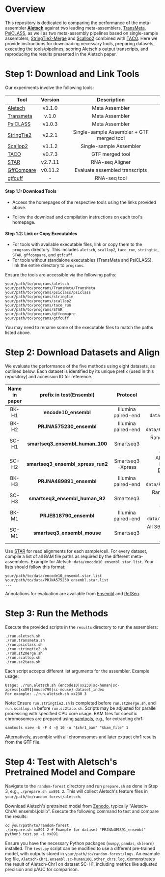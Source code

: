 # Overview

This repository is dedicated to comparing the performance of the meta-assembler [**Aletsch**](https://github.com/Shao-Group/aletsch) against two leading meta-assemblers, [TransMeta](https://github.com/yutingsdu/TransMeta), [PsiCLASS](https://github.com/splicebox/PsiCLASS), as well as two meta-assembly pipelines based on single-sample assemblers, [StringTie2-Merge](https://ccb.jhu.edu/software/stringtie/index.shtml) and [Scallop2](https://github.com/Shao-Group/scallop2) combined with [TACO](https://tacorna.github.io). Here we provide instructions for downloading necessary tools, preparing datasets, executing the tools/pipelines, scoring Aletsch's output transcripts, and reproducing the results presented in the Aletsch paper.

# Step 1: Download and Link Tools

Our experiments involve the following tools:

| Tool                                                         | Version |                Description                |
| ------------------------------------------------------------ | :-----: | :---------------------------------------: |
| [Aletsch](https://github.com/Shao-Group/aletsch)             | v1.1.0  |              Meta Assembler               |
| [Transmeta](https://github.com/yutingsdu/TransMeta)          |  v.1.0  |              Meta Assembler               |
| [PsiCLASS](https://github.com/splicebox/PsiCLASS)            | v1.0.3  |              Meta Assembler               |
| [StringTie2](https://ccb.jhu.edu/software/stringtie/index.shtml) | v2.2.1  | Single-sample Assembler + GTF merged tool |
| [Scallop2](https://github.com/Shao-Group/scallop2)           | v1.1.2  |          Single-sample Assembler          |
| [TACO](https://tacorna.github.io)                            | v0.7.3  |              GTF merged tool              |
| [STAR](https://github.com/alexdobin/STAR/tree/master)        | v2.7.11 |              RNA-seq Aligner              |
| [GffCompare](https://ccb.jhu.edu/software/stringtie/gffcompare.shtml#gffcompare_dl) | v0.11.2 |      Evaluate assembled transcripts       |
| [gtfcuff](https://github.com/Kingsford-Group/rnaseqtools)    |    -    |               RNA-seq tool                |

#### Step 1.1: Download Tools

* Access the homepages of the respective tools using the links provided above.

- Follow the download and compilation instructions on each tool's homepage.

#### Step 1.2: Link or Copy Executables

- For tools with available executable files, link or copy them to the `programs` directory. This includes `aletsch`, `scallop2`, `taco_run`, `stringtie`, `STAR`, `gffcompare`, and `gtfcuff`.
- For tools without standalone executables (TransMeta and PsiCLASS), link the entire directory to `programs`.

Ensure the tools are accessible via the following paths:

```
your/path/to/programs/aletsch
your/path/to/programs/TransMeta/TransMeta
your/path/to/programs/psiclass/psiclass
your/path/to/programs/stringtie
your/path/to/programs/scallop2
your/path/to/programs/taco_run
your/path/to/programs/STAR
your/path/to/programs/gffcomapre
your/path/to/programs/gtfcuff
```

You may need to rename some of the executable files to match the paths listed above.

# Step 2: Download Datasets and Align

We evaluate the performance of the five methods using eight datasets, as outlined below. Each dataset is identified by its unique prefix (used in this repository) and accession ID for reference.

| Name in paper |      prefix in test(Ensembl)      |      Protocol       |                         Accession ID                         |
| :-----------: | :-------------------------------: | :-----------------: | :----------------------------------------------------------: |
|     BK-H1     |       **encode10_ensembl**        | Illumina paired-end |           Refer to<br /> `data/encode10.sra.list`            |
|     BK-H2     |      **PRJNA575230_ensembl**      | Illumina paired-end |          Refer to<br /> `data/PRJNA575230.sra.list`          |
|     SC-H1     |  **smartseq3_ensembl_human_100**  |      Smartseq3      | Random 100 cells from HEK293T of<br /> [E-MTAB-8735](https://www.ebi.ac.uk/arrayexpress/experiments/E-MTAB-8735) |
|     SC-H2     | **smartseq3_ensembl_xpress_run2** |  Smartseq3-Xpress   | All 1066 cells from PBMCs_run2 of<br /> [E-MTAB-11452](https://www.ebi.ac.uk/biostudies/arrayexpress/studies/E-MTAB-11452/sdrf) |
|     BK-H3     |      **PRJNA489891_ensembl**      | Illumina paired-end |          Refer to<br /> `data/PRJNA489891.sra.list`          |
|     SC-H3     |  **smartseq3_ensembl_human_92**   |      Smartseq3      | Random 92 cells from HEK293T of<br /> [E-MTAB-8735](https://www.ebi.ac.uk/arrayexpress/experiments/E-MTAB-8735) |
|     BK-M1     |      **PRJEB18790_ensembl**       | Illumina paired-end |          Refer to<br /> `data/PRJEB18790.sra.list`           |
|     SC-M1     |    **smartseq3_ensembl_mouse**    |      Smartseq3      | All 369 cells from Mouse-Fibroblast of<br /> [E-MTAB-8735](https://www.ebi.ac.uk/arrayexpress/experiments/E-MTAB-8735) |

Use [STAR](https://github.com/alexdobin/STAR/tree/master) for read alignments for each sample/cell. For every dataset, compile a list of all BAM file paths as required by the different meta-assemblers. Example for Aletsch: `data/encode10_ensembl.star.list`. Your lists should follow this format:

```
your/path/to/data/encode10_ensembl.star.list
your/path/to/data/PRJNA575230_ensembl.star.list
...
```

Annotations for evaluation are available from [Ensembl](http://useast.ensembl.org/Homo_sapiens/Info/Index) and [RefSeq](https://www.ncbi.nlm.nih.gov/datasets/taxonomy/9606/).

# Step 3: Run the Methods

Execute the provided scripts in the `results` directory to run the assemblers:

```
./run.aletsch.sh 
./run.transmeta.sh
./run.psiclass.sh
./run.stringtie2.sh
./run.st2merge.sh
./run.scallop.sh
./run.sc2taco.sh
```

Each script accepts different list arguments for the assembler. Example usage:

```
Usage: ./run.aletsch.sh {encode10|xx230|sc-human|sc-xpress|xx891|mouse790|sc-mouse} dataset_index
For example: ./run.aletsch.sh xx230 3
```

Note: Ensure `run.stringtie2.sh` is completed before `run.st2merge.sh`, and `run.scallop.sh` before `run.sc2taco.sh`. Scripts may be adjusted for parallel processing with specified CPU core usage. BAM files for specific chromosomes are prepared using [samtools](http://www.htslib.org/doc/samtools.html), e.g., for extracting chr1:

```
samtools view -b -F 4 -@ 10 -o "$chr1_bam" "$bam_file" 1
```

Alternatively, assemble with all chromosomes and later extract chr1 results from the GTF file.

# Step 4: Test with Aletsch's Pretrained Model and Compare

Navigate to the `random-forest` directory and run `prepare.sh` as done in Step 3, e.g., `./prepare.sh xx891 2`. This will collect Aletsch's feature files in `your/path/to/random-forest/aletsch`.

Download Aletsch's pretrained model from [Zenodo](https://doi.org/10.5281/zenodo.10602529), typically "Aletsch-ChrAll.ensembl.joblib". Execute the following command to test and compare the results:

```
cd your/path/to/random-forest
./prepare.sh xx891 2 # Example for dataset "PRJNA489891_ensembl"
python3 test.py -i xx891
```

Ensure you have the necessary Python packages (`numpy`, `pandas`, `sklearn`) installed. The `test.py` script can be modified to use a different pre-trained model, with outputs stored in `your/path/to/random-forest/logs`. An example log file, `Aletsch-Chr1.ensembl.sc-human100.other_chrs.log`, demonstrates the result of Aletsch-Chr1 on dataset SC-H1, including metrics like adjusted precision and pAUC for comparison.
